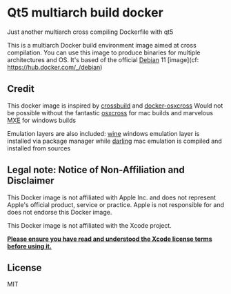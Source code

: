 #  Qt5 multiarch build docker
Just another multiarch cross compiling Dockerfile with qt5

This is a multiarch Docker build environment image aimed at cross compilation.
You can use this image to produce binaries for multiple architectures and OS.
It's based of the official [Debian](https://www.debian.org/) 11 [image](cf: https://hub.docker.com/_/debian)

## Credit

This docker image is inspired by [crossbuild](https://github.com/multiarch/crossbuild) and [docker-osxcross](https://github.com/crazy-max/docker-osxcross)
Would not be possible without the fantastic [osxcross](https://github.com/tpoechtrager/osxcross) for mac builds
and marvelous [MXE](https://github.com/mxe/mxe) for windows builds

Emulation layers are also included:
[wine](https://gitlab.winehq.org/wine/wine) windows emulation layer is installed via package manager
while [darling](https://github.com/darlinghq/darling) mac emulation is compiled and installed from sources


## Legal note: Notice of Non-Affiliation and Disclaimer

This Docker image is not affiliated with Apple Inc. and does not represent
Apple's official product, service or practice. Apple is not responsible for and
does not endorse this Docker image.

This Docker image is not affiliated with the Xcode project.

**[Please ensure you have read and understood the Xcode license
terms before using it.](https://www.apple.com/legal/sla/docs/xcode.pdf)**

## License

MIT
